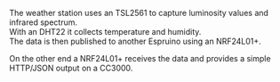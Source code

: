 The weather station uses an TSL2561 to capture luminosity values and infrared spectrum.  
With an DHT22 it collects temperature and humidity.  
The data is then published to another Espruino using an NRF24L01+.

On the other end a NRF24L01+ receives the data and provides a simple HTTP/JSON output on a CC3000.